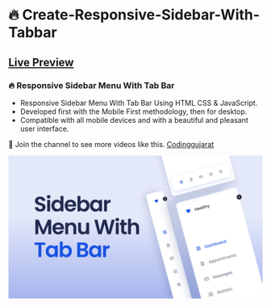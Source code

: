 # 🔥 Create-Responsive-Sidebar-With-Tabbar
## [Live Preview](https://amanayak.github.io/Create-Responsive-Sidebar-With-Tabbar/)
### 🔥 Responsive Sidebar Menu With Tab Bar

- Responsive Sidebar Menu With Tab Bar Using HTML CSS & JavaScript.
- Developed first with the Mobile First methodology, then for desktop.
- Compatible with all mobile devices and with a beautiful and pleasant user interface.

💙 Join the channel to see more videos like this. [Codinggujarat](https://www.youtube.com/@Codinggujarat)

![preview img](/preview.png)
